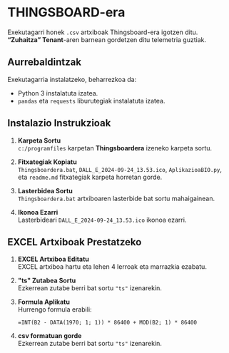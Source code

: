 # THINGSBOARD-era

Exekutagarri honek `.csv` artxiboak Thingsboard-era igotzen ditu. **“Zuhaitza” Tenant**-aren barnean gordetzen ditu telemetria guztiak. 

## Aurrebaldintzak

Exekutagarria instalatzeko, beharrezkoa da:

- Python 3 instalatuta izatea.
- `pandas` eta `requests` liburutegiak instalatuta izatea.

## Instalazio Instrukzioak

1. **Karpeta Sortu**  
   `c:/programfiles` karpetan **Thingsboardera** izeneko karpeta sortu.
   
2. **Fitxategiak Kopiatu**  
   `Thingsboardera.bat`, `DALL_E_2024-09-24_13.53.ico`, `AplikazioaBIO.py`, eta `readme.md` fitxategiak karpeta horretan gorde.
   
3. **Lasterbidea Sortu**  
   `Thingsboardera.bat` artxiboaren lasterbide bat sortu mahaigainean.
   
4. **Ikonoa Ezarri**  
   Lasterbideari `DALL_E_2024-09-24_13.53.ico` ikonoa ezarri.

## EXCEL Artxiboak Prestatzeko

1. **EXCEL Artxiboa Editatu**  
   EXCEL artxiboa hartu eta lehen 4 lerroak eta marrazkia ezabatu.
   
2. **"ts" Zutabea Sortu**  
   Ezkerrean zutabe berri bat sortu `"ts"` izenarekin.
   
3. **Formula Aplikatu**  
   Hurrengo formula erabili:

   ```excel
   =INT(B2 - DATA(1970; 1; 1)) * 86400 + MOD(B2; 1) * 86400

4. **csv formatuan gorde**  
   Ezkerrean zutabe berri bat sortu `"ts"` izenarekin.
